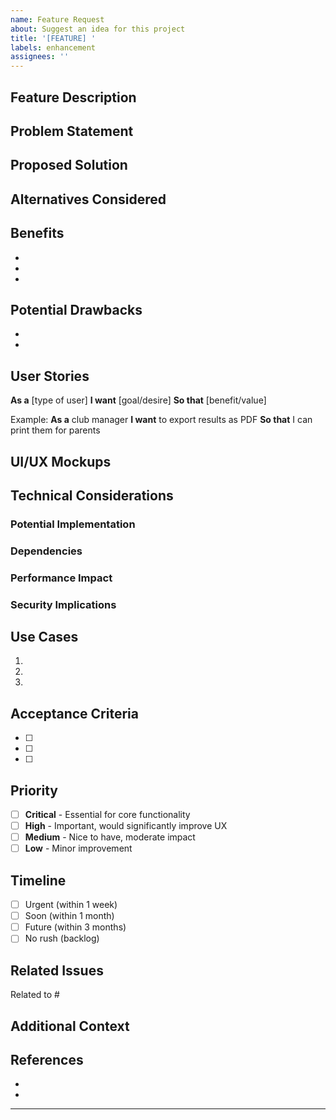 ```yaml
---
name: Feature Request
about: Suggest an idea for this project
title: '[FEATURE] '
labels: enhancement
assignees: ''
---
```


## Feature Description

<!-- A clear and concise description of the feature you'd like to see -->

## Problem Statement

<!-- Describe the problem this feature would solve. Ex: "I'm frustrated when..." -->

## Proposed Solution

<!-- Describe the solution you'd like to see implemented -->

## Alternatives Considered

<!-- Describe alternative solutions or features you've considered -->

## Benefits

<!-- What are the benefits of implementing this feature? -->

-
-
-

## Potential Drawbacks

<!-- Are there any potential drawbacks or challenges? -->

-
-

## User Stories

<!-- Describe how users would interact with this feature -->

**As a** [type of user]
**I want** [goal/desire]
**So that** [benefit/value]

Example:
**As a** club manager
**I want** to export results as PDF
**So that** I can print them for parents

## UI/UX Mockups

<!-- If applicable, add mockups, wireframes, or sketches -->

## Technical Considerations

<!-- If you have technical insights, share them here -->

### Potential Implementation

<!-- Describe how this could be implemented technically -->

### Dependencies

<!-- Will this require new libraries or external services? -->

### Performance Impact

<!-- Will this affect performance? How can it be optimized? -->

### Security Implications

<!-- Are there any security considerations? -->

## Use Cases

<!-- List specific use cases for this feature -->

1.
2.
3.

## Acceptance Criteria

<!-- How will we know this feature is complete? -->

- [ ]
- [ ]
- [ ]

## Priority

<!-- How important is this feature? -->

- [ ] **Critical** - Essential for core functionality
- [ ] **High** - Important, would significantly improve UX
- [ ] **Medium** - Nice to have, moderate impact
- [ ] **Low** - Minor improvement

## Timeline

<!-- When would you need this feature? -->

- [ ] Urgent (within 1 week)
- [ ] Soon (within 1 month)
- [ ] Future (within 3 months)
- [ ] No rush (backlog)

## Related Issues

<!-- Link to related issues or feature requests -->

Related to #

## Additional Context

<!-- Add any other context, screenshots, or examples about the feature request here -->

## References

<!-- Links to similar features in other apps, documentation, etc. -->

-
-

---

<!--
Thank you for suggesting a feature! We'll review it and provide feedback.
For urgent issues, please check our roadmap first: ROADMAP.md
-->
